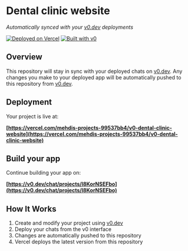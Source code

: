 # Dental clinic website

*Automatically synced with your [v0.dev](https://v0.dev) deployments*

[![Deployed on Vercel](https://img.shields.io/badge/Deployed%20on-Vercel-black?style=for-the-badge&logo=vercel)](https://vercel.com/mehdis-projects-99537bb4/v0-dental-clinic-website)
[![Built with v0](https://img.shields.io/badge/Built%20with-v0.dev-black?style=for-the-badge)](https://v0.dev/chat/projects/l8KorNSEFbo)

## Overview

This repository will stay in sync with your deployed chats on [v0.dev](https://v0.dev).
Any changes you make to your deployed app will be automatically pushed to this repository from [v0.dev](https://v0.dev).

## Deployment

Your project is live at:

**[https://vercel.com/mehdis-projects-99537bb4/v0-dental-clinic-website](https://vercel.com/mehdis-projects-99537bb4/v0-dental-clinic-website)**

## Build your app

Continue building your app on:

**[https://v0.dev/chat/projects/l8KorNSEFbo](https://v0.dev/chat/projects/l8KorNSEFbo)**

## How It Works

1. Create and modify your project using [v0.dev](https://v0.dev)
2. Deploy your chats from the v0 interface
3. Changes are automatically pushed to this repository
4. Vercel deploys the latest version from this repository
